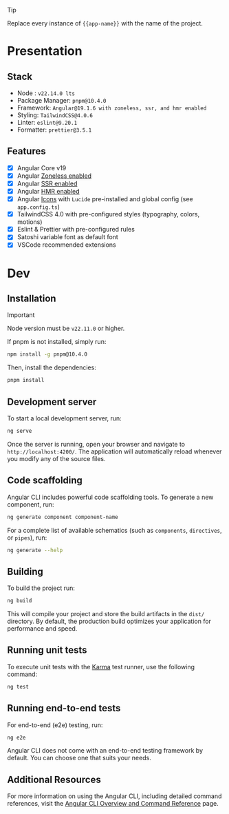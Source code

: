 > [!TIP]
> Replace every instance of `{{app-name}}` with the name of the project.

# Presentation

## Stack 
- Node : `v22.14.0 lts`
- Package Manager: `pnpm@10.4.0`
- Framework: `Angular@19.1.6 with zoneless, ssr, and hmr enabled`
- Styling: `TailwindCSS@4.0.6`
- Linter: `eslint@9.20.1`
- Formatter: `prettier@3.5.1`
  
## Features
- [x] Angular Core v19
- [x] Angular [Zoneless enabled](https://angular.dev/guide/experimental/zoneless) 
- [x] Angular [SSR enabled](https://angular.dev/guide/ssr)
- [x] Angular [HMR enabled](https://angular.dev/tools/cli/build-system-migration#hot-module-replacement)
- [x] Angular [Icons](https://ng-icons.github.io/ng-icons/#/browse-icons) with `Lucide` pre-installed and global config (see `app.config.ts`)
- [x] TailwindCSS 4.0 with pre-configured styles (typography, colors, motions)
- [x] Eslint & Prettier with pre-configured rules
- [x] Satoshi variable font as default font
- [x] VSCode recommended extensions

# Dev
## Installation
> [!IMPORTANT]
> Node version must be `v22.11.0` or higher.

If pnpm is not installed, simply run:
```bash
npm install -g pnpm@10.4.0
```

Then, install the dependencies:
```bash
pnpm install
```

## Development server
To start a local development server, run:

```bash
ng serve
```

Once the server is running, open your browser and navigate to `http://localhost:4200/`. The application will automatically reload whenever you modify any of the source files.

## Code scaffolding

Angular CLI includes powerful code scaffolding tools. To generate a new component, run:

```bash
ng generate component component-name
```

For a complete list of available schematics (such as `components`, `directives`, or `pipes`), run:

```bash
ng generate --help
```

## Building

To build the project run:

```bash
ng build
```

This will compile your project and store the build artifacts in the `dist/` directory. By default, the production build optimizes your application for performance and speed.

## Running unit tests

To execute unit tests with the [Karma](https://karma-runner.github.io) test runner, use the following command:

```bash
ng test
```

## Running end-to-end tests

For end-to-end (e2e) testing, run:

```bash
ng e2e
```

Angular CLI does not come with an end-to-end testing framework by default. You can choose one that suits your needs.

## Additional Resources

For more information on using the Angular CLI, including detailed command references, visit the [Angular CLI Overview and Command Reference](https://angular.dev/tools/cli) page.
